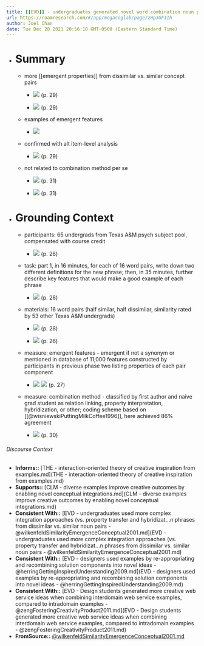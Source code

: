 ```yaml
---
title: [[EVD]] - undergraduates generated novel word combination noun phrases with more emergent features when noun pairs were dissimilar vs. similar - [[@wilkenfeldSimilarityEmergenceConceptual2001]]
url: https://roamresearch.com/#/app/megacoglab/page/zHpJGF1Ih
author: Joel Chan
date: Tue Dec 28 2021 20:56:18 GMT-0500 (Eastern Standard Time)
---
```


- # Summary

    - more [[emergent properties]] from dissimilar vs. similar concept pairs

        - ![](https://firebasestorage.googleapis.com/v0/b/firescript-577a2.appspot.com/o/imgs%2Fapp%2Fmegacoglab%2FGHbZMnJ5EJ.png?alt=media&token=8a16dbf5-0619-42c0-8f08-a71b6d0b418d) (p. 29)

        - ![](https://firebasestorage.googleapis.com/v0/b/firescript-577a2.appspot.com/o/imgs%2Fapp%2Fmegacoglab%2F6ELOttoW9C.png?alt=media&token=be746d4e-50c6-40aa-9e93-8a170092470c) (p. 29)

    - examples of emergent features

        - ![](https://firebasestorage.googleapis.com/v0/b/firescript-577a2.appspot.com/o/imgs%2Fapp%2Fmegacoglab%2Fs3bk0-rTsO.png?alt=media&token=f2dc960e-ce47-4b1a-992c-6bf413b469f7)

    - confirmed with alt item-level analysis

        - ![](https://firebasestorage.googleapis.com/v0/b/firescript-577a2.appspot.com/o/imgs%2Fapp%2Fmegacoglab%2F7dxyNOwtKP.png?alt=media&token=3e43b06a-835b-4047-abe2-23d56ec9328b) (p. 29)

    - not related to combination method per se

        - ![](https://firebasestorage.googleapis.com/v0/b/firescript-577a2.appspot.com/o/imgs%2Fapp%2Fmegacoglab%2FfA3a84TyDX.png?alt=media&token=2c7c92ff-4824-4796-a141-687c05f8243b) (p. 31)

        - ![](https://firebasestorage.googleapis.com/v0/b/firescript-577a2.appspot.com/o/imgs%2Fapp%2Fmegacoglab%2F35F8ZC-LOS.png?alt=media&token=9af32cc1-4402-4926-8b75-f7270f57ea99) (p. 31)
- # Grounding Context

    - participants: 65 undergrads from Texas A&M psych subject pool, compensated with course credit

        - ![](https://firebasestorage.googleapis.com/v0/b/firescript-577a2.appspot.com/o/imgs%2Fapp%2Fmegacoglab%2F3mfmaZTbK5.png?alt=media&token=d4d99eff-c0a7-4534-8823-64ce4478c5e1) (p. 28)

    - task: part 1, in 16 minutes, for each of 16 word pairs, write down two different definitions for the new phrase; then, in 35 minutes, further describe key features that would make a good example of each phrase

        - ![](https://firebasestorage.googleapis.com/v0/b/firescript-577a2.appspot.com/o/imgs%2Fapp%2Fmegacoglab%2FBnto2srb2B.png?alt=media&token=3cfba7c6-7d0f-4989-9a79-f6dfbd75ae15) (p. 28)

    - materials: 16 word pairs (half similar, half dissimilar, similarity rated by 53 other Texas A&M undergrads)

        - ![](https://firebasestorage.googleapis.com/v0/b/firescript-577a2.appspot.com/o/imgs%2Fapp%2Fmegacoglab%2FuI93A1a02p.png?alt=media&token=a9203c7e-40ab-47a2-94aa-13accb6aa017) (p. 28)

        - ![](https://firebasestorage.googleapis.com/v0/b/firescript-577a2.appspot.com/o/imgs%2Fapp%2Fmegacoglab%2Fp4OAaDkLs9.png?alt=media&token=60f9977d-8402-44b2-a7f1-a47d2d39697e) (p. 26)

    - measure: emergent features - emergent if not a synonym or mentioned in database of 11,000 features constructed by participants in previous phase two listing properties of each pair component

        - ![](https://firebasestorage.googleapis.com/v0/b/firescript-577a2.appspot.com/o/imgs%2Fapp%2Fmegacoglab%2FCTgsznS1lO.png?alt=media&token=8bf095be-04bb-4483-821e-770268703301) 
![](https://firebasestorage.googleapis.com/v0/b/firescript-577a2.appspot.com/o/imgs%2Fapp%2Fmegacoglab%2FrqX8Od58Yk.png?alt=media&token=6e715996-678f-40e4-9e2d-fba50b8bfb9f) (p. 27)

    - measure: combination method - classified by first author and naive grad student as relation linking, property interpretation, hybridization, or other; coding scheme based on [[@wisniewskiPuttingMilkCoffee1996]], here achieved 86% agreement

        - ![](https://firebasestorage.googleapis.com/v0/b/firescript-577a2.appspot.com/o/imgs%2Fapp%2Fmegacoglab%2FrUwjSKB75y.png?alt=media&token=de4c34ab-ef8e-4399-bed5-05a01aca0c43) (p. 30)

###### Discourse Context

- **Informs::** [THE - interaction-oriented theory of creative inspiration from examples.md](THE - interaction-oriented theory of creative inspiration from examples.md)
- **Supports::** [CLM - diverse examples improve creative outcomes by enabling novel conceptual integrations.md](CLM - diverse examples improve creative outcomes by enabling novel conceptual integrations.md)
- **Consistent With::** [EVD - undergraduates used more complex integration approaches (vs. property transfer and hybridizat...n phrases from dissimilar vs. similar noun pairs - @wilkenfeldSimilarityEmergenceConceptual2001.md](EVD - undergraduates used more complex integration approaches (vs. property transfer and hybridizat...n phrases from dissimilar vs. similar noun pairs - @wilkenfeldSimilarityEmergenceConceptual2001.md)
- **Consistent With::** [EVD - designers used examples by re-appropriating and recombining solution components into novel ideas - @herringGettingInspiredUnderstanding2009.md](EVD - designers used examples by re-appropriating and recombining solution components into novel ideas - @herringGettingInspiredUnderstanding2009.md)
- **Consistent With::** [EVD - Design students generated more creative web service ideas when combining interdomain web service examples, compared to intradomain examples - @zengFosteringCreativityProduct2011.md](EVD - Design students generated more creative web service ideas when combining interdomain web service examples, compared to intradomain examples - @zengFosteringCreativityProduct2011.md)
- **FromSource::** [@wilkenfeldSimilarityEmergenceConceptual2001.md](@wilkenfeldSimilarityEmergenceConceptual2001.md)

